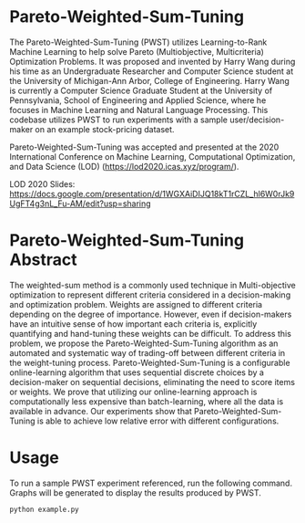 # Pareto-Weighted-Sum-Tuning
The Pareto-Weighted-Sum-Tuning (PWST) utilizes Learning-to-Rank Machine Learning to help solve Pareto (Multiobjective, Multicriteria) Optimization Problems. It was proposed and invented by Harry Wang during his time as an Undergraduate Researcher and Computer Science student at the University of Michigan-Ann Arbor, College of Engineering. Harry Wang is currently a Computer Science Graduate Student at the University of Pennsylvania, School of Engineering and Applied Science, where he focuses in Machine Learning and Natural Language Processing. 
This codebase utilizes PWST to run experiments with a sample user/decision-maker on an example stock-pricing dataset.

Pareto-Weighted-Sum-Tuning was accepted and presented at the 2020 International Conference on Machine Learning, Computational Optimization, and Data Science (LOD) (https://lod2020.icas.xyz/program/).

LOD 2020 Slides:
https://docs.google.com/presentation/d/1WGXAiDIJQ18kT1rCZL_hl6W0rJk9UgFT4g3nL_Fu-AM/edit?usp=sharing

# Pareto-Weighted-Sum-Tuning Abstract
The weighted-sum method is a commonly used technique in Multi-objective optimization to represent different criteria considered in a decision-making and optimization problem. Weights are assigned to different criteria depending on the degree of importance. However, even if decision-makers have an intuitive sense of how important each criteria is, explicitly quantifying and hand-tuning these weights can be difficult. To address this problem, we propose the Pareto-Weighted-Sum-Tuning algorithm as an automated and systematic way of trading-off between different criteria in the weight-tuning process. Pareto-Weighted-Sum-Tuning is a configurable online-learning algorithm that uses sequential discrete choices by a decision-maker on sequential decisions, eliminating the need to score items or weights. We prove that utilizing our online-learning approach is computationally less expensive than batch-learning, where all the data is available in advance. Our experiments show that Pareto-Weighted-Sum-Tuning is able to achieve low relative error with different configurations.

# Usage
To run a sample PWST experiment referenced, run the following command. Graphs will be generated to display the results produced by PWST.
```bash
python example.py
```
